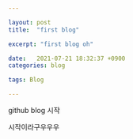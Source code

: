 ```yaml
---

layout: post
title:  "first blog"

excerpt: "first blog oh"

date:   2021-07-21 18:32:37 +0900
categories: blog

tags: Blog

---
```




github blog 시작



시작이라구우우우

